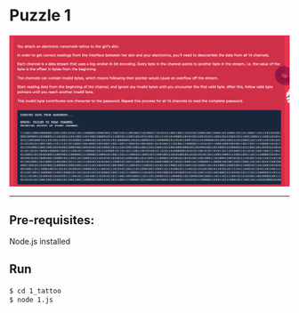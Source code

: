 # Puzzle 1

![problem](problem1.png)

---

## Pre-requisites:
Node.js installed

## Run
```
$ cd 1_tattoo
$ node 1.js
```

